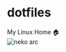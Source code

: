 # dotfiles

My Linux Home 🏠\
![neko arc](https://res.cloudinary.com/dmfac7zfe/image/upload/v1649380246/icons/neko-arc.jpg)
